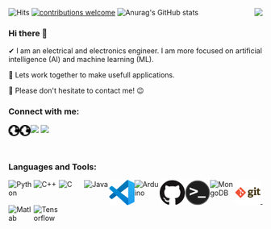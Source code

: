 ![Hits](https://hitcounter.pythonanywhere.com/count/tag.svg?url=https%3A%2F%2Fgithub.com%2Fozert%2Fozert)
[![contributions welcome](https://img.shields.io/badge/contributions-welcome-brightgreen.svg?style=flat-square)](https://github.com/ozert/sudoku_solver_AI)
<img align='right' src="https://github-readme-stats.codestackr.vercel.app/api?username=ozert&show_icons=true&hide_border=true"/>
![Anurag's GitHub stats](https://github-readme-stats.vercel.app/api?username=ozert&show_icons=true&theme=radical)

### Hi there 👋
✔ I am an electrical and electronics engineer. I am more focused on artificial intelligence (AI) and machine learning (ML). 

🎢 Lets work together to make usefull applications.

📍 Please don't hesitate to contact me! 😉

### Connect with me:

[![](https://img.shields.io/badge/linkedin-%230077B5.svg?&style=for-the-badge&logo=linkedin&logoColor=white)][linkedin]
[<img align="left" alt="Ozer-T | Hackerrank" width="22px" src="https://raw.githubusercontent.com/iconic/open-iconic/master/svg/globe.svg" />][hackerrank]
[<img align="left" alt="Ozer-T | Code Wars" width="22px" src="https://raw.githubusercontent.com/iconic/open-iconic/master/svg/globe.svg" />][codewars]
[![](https://img.shields.io/badge/medium-%2312100E.svg?&style=for-the-badge&logo=medium&logoColor=white)](https://medium.com/@ozertanrisever)


<br />



### Languages and Tools:

[<img align="left" alt="Python" width="50px" src="https://www.python.org/static/community_logos/python-powered-h-50x65.png" />][python]

[<img align="left" alt="C++" width="50px" src="https://upload.wikimedia.org/wikipedia/commons/thumb/1/18/ISO_C%2B%2B_Logo.svg/1200px-ISO_C%2B%2B_Logo.svg.png" />][c++]

[<img align="left" alt="C" width="50px" src="https://www.pngitem.com/pimgs/m/31-312155_c-programming-language-logo-hd-png-download.png" />][cprogramming]

[<img align="left" alt="Java" width="50px" src="https://qph.fs.quoracdn.net/main-qimg-48b7a3d8958565e7aa3ad4dbf2312770" />][java]

[<img align="left" alt="Visual Studio Code" width="50px" src="https://raw.githubusercontent.com/github/explore/80688e429a7d4ef2fca1e82350fe8e3517d3494d/topics/visual-studio-code/visual-studio-code.png" />][vscode]

[<img align="left" alt="Arduino" width="50px" src="https://olimex.files.wordpress.com/2017/06/arduino-logo-circle-thumb.png?w=535" />][arduino]

[<img align="left" alt="GitHub" width="50px" src="https://raw.githubusercontent.com/github/explore/78df643247d429f6cc873026c0622819ad797942/topics/github/github.png" />][github]

[<img align="left" alt="Terminal" width="50px" src="https://raw.githubusercontent.com/github/explore/80688e429a7d4ef2fca1e82350fe8e3517d3494d/topics/terminal/terminal.png" />][linkedin]

[<img align="left" alt="MongoDB" width="50px" src="https://smyl.es/wurdp/assets/mongodb.png" />][mongodb]

[<img align="left" alt="Git" width="50px" src="https://raw.githubusercontent.com/github/explore/80688e429a7d4ef2fca1e82350fe8e3517d3494d/topics/git/git.png" />][git]

[<img align="left" alt="Matlab" width="50px" src="https://www.mathworks.com/help/examples/matlab/win64/MatlabLogoExample_08.png" />][matlab]

[<img align="left" alt="Tensorflow" width="50px" src="https://blog.oursky.com/wp-content/uploads/2018/02/xIp6NSz-720x405.jpg" />][tensorflow]





<br/>
<br/>

---

<br/>


[python]: https://www.python.org/
[c++]: https://tr.wikipedia.org/wiki/C%2B%2B
[cprogramming]: https://en.wikipedia.org/wiki/C_%28programming_language%29
[java]: https://www.oracle.com/tr/java/technologies/javase-downloads.html
[vscode]: https://code.visualstudio.com/
[arduino]: https://www.arduino.cc/
[javascript]: https://www.javascript.com/
[github]: https://github.com/
[git]: https://git-scm.com/
[mongodb]: https://www.mongodb.com/
[tensorflow]: https://www.tensorflow.org/
[matlab]: https://www.mathworks.com/?s_tid=gn_logo
[hackerrank]: https://www.hackerrank.com/ozertanrisever
[codewars]: https://www.codewars.com/users/OzerT
[linkedin]: https://www.linkedin.com/in/ozer-tanrisever/
